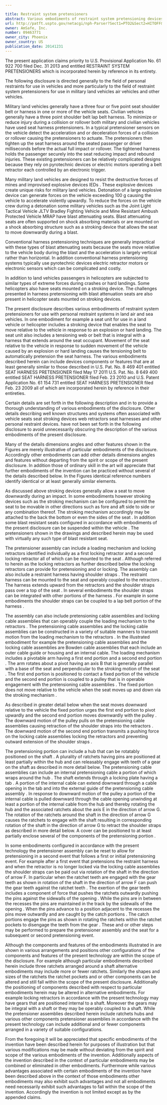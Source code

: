 ```yaml
---

title: Restraint system pretensioners
abstract: Various embodiments of restraint system pretensioning devices for use in land, air, and sea vehicles are described herein. In one embodiment, a seat unit for use in a military land vehicle or helicopter includes a stroking device that enables the seat to move downwardly in response to sudden movement. The seat unit also includes a seat belt or harness that extends around the occupant in the seat. Sudden movement of the seat in response to an explosion or hard landing causes a pretensioning assembly to automatically pretension the seat harness.
url: http://patft.uspto.gov/netacgi/nph-Parser?Sect1=PTO2&Sect2=HITOFF&p=1&u=%2Fnetahtml%2FPTO%2Fsearch-adv.htm&r=1&f=G&l=50&d=PALL&S1=09463771&OS=09463771&RS=09463771
owner: AmSafe, Inc.
number: 09463771
owner_city: Phoenix
owner_country: US
publication_date: 20141231
---
```

The present application claims priority to U.S. Provisional Application No. 61 922 700 filed Dec. 31 2013 and entitled RESTRAINT SYSTEM PRETENSIONERS which is incorporated herein by reference in its entirety.

The following disclosure is directed generally to the field of personal restraints for use in vehicles and more particularly to the field of restraint system pretensioners for use in military land vehicles air vehicles and other vehicles.

Military land vehicles generally have a three four or five point seat shoulder belt or harness in one or more of the vehicle seats. Civilian vehicles generally have a three point shoulder belt lap belt harness. To minimize or reduce injury during a collision or rollover both military and civilian vehicles have used seat harness pretensioners. In a typical pretensioner sensors on the vehicle detect the acceleration and or deceleration forces of a collision or rollover causing the pretensioners to actuate. The pretensioners then tighten up the seat harness around the seated passenger or driver milliseconds before the actual full impact or rollover. The tightened harness holds the passenger securely into the seat reducing impact and rebound injuries. These existing pretensioners can be relatively complicated designs because they rely on pyrotechnic devices or electric motors operating a belt retractor each controlled by an electronic trigger.

Many military land vehicles are designed to resist the destructive forces of mines and improvised explosive devices IEDs . These explosive devices create unique risks for military land vehicles. Detonation of a large explosive device can generate forces on the vehicle exceeding 100 g causing the vehicle to accelerate violently upwardly. To reduce the forces on the vehicle crew during a detonation some military vehicles such as the Joint Light Tactical Vehicle JLTV Bradley Fighting Vehicle and Mine Resistant Ambush Protected Vehicle MRAP have blast attenuating seats. Blast attenuating seats are often supported on shock absorbing materials or are mounted on a shock absorbing structure such as a stroking device that allows the seat to move downwardly during a blast.

Conventional harness pretensioning techniques are generally impractical with these types of blast attenuating seats because the seats move relative to the vehicle body during the blast and the acceleration is largely vertical rather than horizontal. In addition conventional harness pretensioning systems typically use pyrotechnic devices electric retractor motors or electronic sensors which can be complicated and costly.

In addition to land vehicles passengers in helicopters are subjected to similar types of extreme forces during crashes or hard landings. Some helicopters also have seats mounted on a stroking device. The challenges presented in harness pretensioning with blast attenuation seats are also present in helicopter seats mounted on stroking devices.

The present disclosure describes various embodiments of restraint system pretensioners for use with personal restraint systems in land air and sea vehicles. In one embodiment for example a seat unit for use in a land vehicle or helicopter includes a stroking device that enables the seat to move relative to the vehicle in response to an explosion or hard landing. The seat unit also includes a tensioning web or belt that is integral with a harness that extends around the seat occupant. Movement of the seat relative to the vehicle in response to sudden movement of the vehicle caused by an explosion or hard landing causes the tensioning belt to automatically pretension the seat harness. The various embodiments described herein can include devices components or features that are at least generally similar to those described in U.S. Pat. No. 8 469 401 entitled SEAT HARNESS PRETENSIONER filed May 17 2011 U.S. Pat. No. 8 649 400 entitled SEAT HARNESS PRETENSIONER filed Feb. 23 2010 and U.S. Patent Application No. 61 154 731 entitled SEAT HARNESS PRETENSIONER filed Feb. 23 2009 all of which are incorporated herein by reference in their entireties.

Certain details are set forth in the following description and in to provide a thorough understanding of various embodiments of the disclosure. Other details describing well known structures and systems often associated with vehicle seats seat stroking devices web retractors seat harnesses and other personal restraint devices. have not been set forth in the following disclosure to avoid unnecessarily obscuring the description of the various embodiments of the present disclosure.

Many of the details dimensions angles and other features shown in the Figures are merely illustrative of particular embodiments of the disclosure. Accordingly other embodiments can add other details dimensions angles and features without departing from the spirit or scope of the present disclosure. In addition those of ordinary skill in the art will appreciate that further embodiments of the invention can be practiced without several of the details described below. In the Figures identical reference numbers identify identical or at least generally similar elements.

As discussed above stroking devices generally allow a seat to move downwardly during an impact. In some embodiments however stroking devices such as the stroking mechanism can be configured to permit the seat to be movable in other directions such as fore and aft side to side or any combination thereof. The stroking mechanism accordingly may be attached to the back the bottom or even the sides of the seat . In addition some blast resistant seats configured in accordance with embodiments of the present disclosure can be suspended within the vehicle . The pretensioners shown in the drawings and described herein may be used with virtually any such type of blast resistant seat.

The pretensioner assembly can include a loading mechanism and locking retractors identified individually as a first locking retractor and a second locking retractor all of which can be mounted to the seat . Although referred to herein as the locking retractors as further described below the locking retractors can provide for pretensioning and or locking. The assembly can also include a restraint harness having shoulder straps . The restraint harness can be mounted to the seat and operably coupled to the retractors . The harness extends upward from the retractors and the shoulder straps pass over a top of the seat . In several embodiments the shoulder straps can be integrated with other portions of the harness . For example in some embodiments the shoulder straps can be coupled to a lap belt portion of the harness .

The assembly can also include pretensioning cable assemblies and locking cable assemblies that can operably couple the loading mechanism to the retractors . The pretensioning cable assemblies and the locking cable assemblies can be constructed in a variety of suitable manners to transmit motion from the loading mechanism to the retractors . In the illustrated embodiment for example the pretensioning cable assemblies and the locking cable assemblies are Bowden cable assemblies that each include an outer cable guide or housing and an internal cable. The loading mechanism includes a pivotable arm having a first end portion and a second end portion . The arm rotates about a pivot having an axis B that is generally parallel with a base of the seat and perpendicular to the stroking motion of the seat . The first end portion is positioned to contact a fixed portion of the vehicle and the second end portion is coupled to a pulley that is in operable engagement with the pretensioning cable assemblies . The fixed portion does not move relative to the vehicle when the seat moves up and down via the stroking mechanism .

As described in greater detail below when the seat moves downward relative to the vehicle the fixed portion urges the first end portion to pivot upwardly and the second end portion moves downwardly with the pulley . The downward motion of the pulley pulls on the pretensioning cable assemblies causing retraction of the shoulder straps into the retractors . The downward motion of the second end portion transmits a pushing force on the locking cable assemblies locking the retractors and preventing outward extension of the shoulder straps .

The pretensioning portion can include a hub that can be rotatably positioned on the shaft . A plurality of ratchets having pins are positioned at least partially within the hub and can releasably engage with teeth of a gear on the shaft as described in more detail below. The pretensioning cable assemblies can include an internal pretensioning cable a portion of which wraps around the hub . The shaft extends through a locking plate having a tab . A portion of the internal cable can extend downward through a cable opening in the tab and into the external guide of the pretensioning cable assembly . In response to downward motion of the pulley a portion of the internal cable is pulled downward through the cable opening unwinding at least a portion of the internal cable from the hub and thereby rotating the hub and the associated ratchets about the axis E in the direction of arrow G. The rotation of the ratchets around the shaft in the direction of arrow G causes the ratchets to engage with the shaft resulting in corresponding rotation of the shaft in the direction of arrow G to retract the shoulder straps as described in more detail below. A cover can be positioned to at least partially enclose several of the components of the pretensioning portion .

In some embodiments configured in accordance with the present technology the pretensioner assembly can be reset to allow for pretensioning in a second event that follows a first or initial pretensioning event. For example after a first event that pretensions the restraint harness and when the retractor is no longer locked via the locking cable assemblies the shoulder straps can be paid out via rotation of the shaft in the direction of arrow F. In particular when the ratchet teeth are engaged with the gear teeth as shown in rotation of the shaft in the direction of arrow F can push the gear teeth against the ratchet teeth . The exertion of the gear teeth includes a component of force that pushes the ratchets outwardly pushing the pins against the sidewalls of the opening . While the pins are in between the recesses the pins are maintained in the track by the sidewalls of the opening . When the pins advance to a position adjacent to the recesses the pins move outwardly and are caught by the catch portions . The catch portions engage the pins as shown in rotating the ratchets within the ratchet pockets to disengage the teeth from the gear . These and or other steps may be performed to prepare the pretensioner assembly and the seat for a subsequent or second pretensioning event.

Although the components and features of the embodiments illustrated in are shown in various arrangements and positions other configurations of the components and features of the present technology are within the scope of the disclosure. For example although particular embodiments described herein include three ratchets arranged around a shaft alternative embodiments may include more or fewer ratchets. Similarly the shapes and sizes of the ratchets the ratchet pockets and or other components can be altered and still fall within the scope of the present disclosure. Additionally the positioning of components described with respect to particular embodiments herein may be altered in alternative embodiments. For example locking retractors in accordance with the present technology may have gears that are positioned internal to a shaft. Moreover the gears may be integral with a shaft or they may be operably coupled to a shaft. While the pretensioner assemblies described herein include ratchets hubs and various other components pretensioner assemblies in accordance with the present technology can include additional and or fewer components arranged in a variety of suitable configurations.

From the foregoing it will be appreciated that specific embodiments of the invention have been described herein for purposes of illustration but that various modifications may be made without deviating from the spirit and scope of the various embodiments of the invention. Additionally aspects of the invention described in the context of particular embodiments may be combined or eliminated in other embodiments. Furthermore while various advantages associated with certain embodiments of the invention have been described above in the context of those embodiments other embodiments may also exhibit such advantages and not all embodiments need necessarily exhibit such advantages to fall within the scope of the invention. Accordingly the invention is not limited except as by the appended claims.

